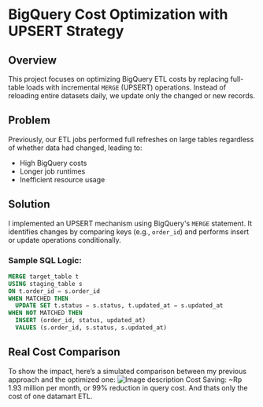 # BigQuery Cost Optimization with UPSERT Strategy

## Overview
This project focuses on optimizing BigQuery ETL costs by replacing full-table loads with incremental `MERGE` (UPSERT) operations. Instead of reloading entire datasets daily, we update only the changed or new records.

## Problem
Previously, our ETL jobs performed full refreshes on large tables regardless of whether data had changed, leading to:
- High BigQuery costs
- Longer job runtimes
- Inefficient resource usage

## Solution
I implemented an UPSERT mechanism using BigQuery's `MERGE` statement. It identifies changes by comparing keys (e.g., `order_id`) and performs insert or update operations conditionally.

### Sample SQL Logic:
```sql
MERGE target_table t
USING staging_table s
ON t.order_id = s.order_id
WHEN MATCHED THEN
  UPDATE SET t.status = s.status, t.updated_at = s.updated_at
WHEN NOT MATCHED THEN
  INSERT (order_id, status, updated_at)
  VALUES (s.order_id, s.status, s.updated_at)
```

## Real Cost Comparison
To show the impact, here’s a simulated comparison between my previous approach and the optimized one:
![Image description](ttps://lh4.googleusercontent.com/d6XpPf_HQxFM5LLLyCD94tMYoSPjUzGoS4KSBcqGHRk-5RC7J52DEbBb6pDznlg-UaOxaE5pANJvEua5IKpA7LixN_0EADLJI79XW0hUvTqfYAKi4jUl3G9Fws5uPBJSEg=w1280)
Cost Saving: ~Rp 1.93 million per month, or 99% reduction in query cost. And thats only the cost of one datamart ETL.
